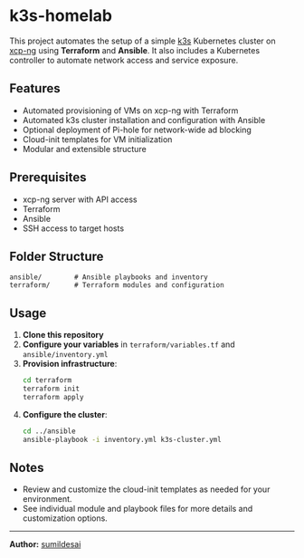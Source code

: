 # k3s-homelab

This project automates the setup of a simple [k3s](https://k3s.io/) Kubernetes cluster on [xcp-ng](https://xcp-ng.org/) using **Terraform** and **Ansible**. It also includes a Kubernetes controller to automate network access and service exposure.

## Features
- Automated provisioning of VMs on xcp-ng with Terraform
- Automated k3s cluster installation and configuration with Ansible
- Optional deployment of Pi-hole for network-wide ad blocking
- Cloud-init templates for VM initialization
- Modular and extensible structure

## Prerequisites
- xcp-ng server with API access
- Terraform
- Ansible
- SSH access to target hosts

## Folder Structure
```
ansible/        # Ansible playbooks and inventory
terraform/      # Terraform modules and configuration
```

## Usage
1. **Clone this repository**
2. **Configure your variables** in `terraform/variables.tf` and `ansible/inventory.yml`
3. **Provision infrastructure**:
	```sh
	cd terraform
	terraform init
	terraform apply
	```
4. **Configure the cluster**:
	```sh
	cd ../ansible
	ansible-playbook -i inventory.yml k3s-cluster.yml
	```

## Notes
- Review and customize the cloud-init templates as needed for your environment.
- See individual module and playbook files for more details and customization options.

---
**Author:** [sumildesai](https://github.com/sumildesai)
